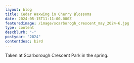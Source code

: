```yaml
---
layout: blog
title: Cedar Waxwing in Cherry Blossoms
date: 2024-05-15T11:11:00.000Z
featuredimage: /image/scarborogh_crescent_may_2024-6.jpg
type: content
descblurb: "-"
postyear: "2024"
contentdesc: bird
---
```

Taken at Scarborough Crescent Park in the spring. 
